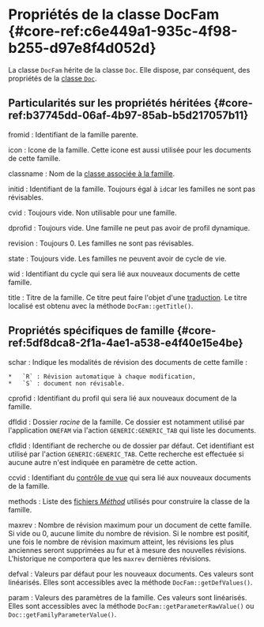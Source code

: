 # Propriétés de la classe DocFam {#core-ref:c6e449a1-935c-4f98-b255-d97e8f4d052d}
 

La classe `DocFam` hérite de la classe `Doc`. Elle dispose, par conséquent, des
propriétés de la [classe `Doc`][docprop].

## Particularités sur les propriétés héritées {#core-ref:b37745dd-06af-4b97-85ab-b5d217057b11}

fromid
:   Identifiant de la famille parente.

icon 
:   Icone de la famille. Cette icone est aussi utilisée pour les documents
de cette famille.

classname
:   Nom de la [classe associée à la famille][famdef].

initid
:   Identifiant de la famille. Toujours égal à `id`car les familles ne sont 
    pas révisables.

cvid
:   Toujours vide. Non utilisable pour une famille.

dprofid
:   Toujours vide. Une famille ne peut pas avoir de profil dynamique.

revision
:   Toujours 0. Les familles ne sont pas révisables.

state
:   Toujours vide. Les familles ne peuvent avoir de cycle de vie.

wid
:   Identifiant du cycle qui sera lié aux nouveaux documents de cette famille.

title
:   Titre de la famille. Ce titre peut faire l'objet d'une [traduction][i18n].
    Le titre localisé est obtenu avec la méthode `DocFam::getTitle()`.


## Propriétés spécifiques de famille {#core-ref:5df8dca8-2f1a-4ae1-a538-e4f40e15e4be}

schar
:   Indique les modalités de révision des documents de cette famille :
    
    *   `R` : Révision automatique à chaque modification,
    *   `S` : document non révisable.

cprofid
:   Identifiant du profil qui sera lié aux nouveaux document de la famille.

dfldid 
:   Dossier _racine_ de la famille. Ce dossier est notamment utilisé par
l'application `ONEFAM` via l'action `GENERIC:GENERIC_TAB` qui liste les
documents.

cfldid
:   Identifiant de recherche ou de dossier par défaut. Cet identifiant est
    utilisé par  l'action `GENERIC:GENERIC_TAB`. Cette recherche est effectuée si
    aucune autre n'est indiquée en paramètre de cette action.

ccvid
:   Identifiant du [contrôle de vue][cvdoc] qui sera lié aux nouveaux documents
    de la famille.

methods
:   Liste des [fichiers _Méthod_][famdef] utilisés pour construire la classe
    de la famille.

maxrev
:   Nombre de révision maximum pour un document de cette famille.
    Si vide ou 0, aucune limite du nombre de révision.
    Si le nombre est positif, une fois le nombre de révision maximum atteint, 
    les révisions les plus anciennes seront supprimées au fur et à mesure des 
    nouvelles révisions. L'historique ne comportera que les `maxrev` dernières
    révisions.

defval
:   Valeurs par défaut pour les nouveaux documents. Ces valeurs sont linéarisés. 
    Elles sont accessibles avec la méthode `DocFam::getDefValues()`.

param
:   Valeurs des paramètres de la famille. Ces valeurs sont linéarisés.
    Elles sont accessibles avec la méthode `DocFam::getParameterRawValue()` ou 
    `Doc::getFamilyParameterValue()`.

<!-- links -->
[docprop]:  #core-ref:9aa8edfa-2f2a-11e2-aaec-838a12b40353 "Propriété de la classe Doc"
[famdef]:   #core-ref:17500007-32d8-4aee-bc3f-7e569e1cd5a6 "Déclaration de famille"
[i18n]:     #core-ref:1de9ba03-a3b6-4b56-bfbe-62ce991f8ca1
[cvdoc]:    #core-ref:017f061a-7c12-42f8-aa9b-276cf706e7e0
[famintro]: #core-ref:e263d44b-8357-4450-87bf-11cef8bafb24 "Définition d'une famille"